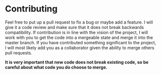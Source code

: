 # Contributing

Feel free to put up a pull request to fix a bug or maybe add a feature.
I will give it a code review and make sure that it does not break backwards compatibility.
If contribution is in line with the vision of the project, I will work with you to get the code into a mergeable state and merge it into the master branch.
If you have contributed something significant to the project, I will most likely add you as a collaborator given the ability to merge others pull requests. 

**It is very important that new code does not break existing code, so be careful about what code you do choose to merge.**
